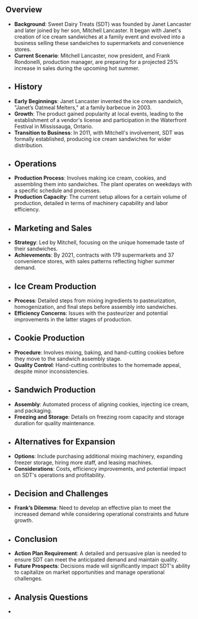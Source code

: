 ## Overview
- **Background**: Sweet Dairy Treats (SDT) was founded by Janet Lancaster and later joined by her son, Mitchell Lancaster. It began with Janet's creation of ice cream sandwiches at a family event and evolved into a business selling these sandwiches to supermarkets and convenience stores.
- **Current Scenario**: Mitchell Lancaster, now president, and Frank Rondonelli, production manager, are preparing for a projected 25% increase in sales during the upcoming hot summer.
- ## History
- **Early Beginnings**: Janet Lancaster invented the ice cream sandwich, "Janet’s Oatmeal Melters," at a family barbecue in 2003.
- **Growth**: The product gained popularity at local events, leading to the establishment of a vendor's license and participation in the Waterfront Festival in Mississauga, Ontario.
- **Transition to Business**: In 2011, with Mitchell's involvement, SDT was formally established, producing ice cream sandwiches for wider distribution.
- ## Operations
- **Production Process**: Involves making ice cream, cookies, and assembling them into sandwiches. The plant operates on weekdays with a specific schedule and processes.
- **Production Capacity**: The current setup allows for a certain volume of production, detailed in terms of machinery capability and labor efficiency.
- ## Marketing and Sales
- **Strategy**: Led by Mitchell, focusing on the unique homemade taste of their sandwiches.
- **Achievements**: By 2021, contracts with 179 supermarkets and 37 convenience stores, with sales patterns reflecting higher summer demand.
- ## Ice Cream Production
- **Process**: Detailed steps from mixing ingredients to pasteurization, homogenization, and final steps before assembly into sandwiches.
- **Efficiency Concerns**: Issues with the pasteurizer and potential improvements in the latter stages of production.
- ## Cookie Production
- **Procedure**: Involves mixing, baking, and hand-cutting cookies before they move to the sandwich assembly stage.
- **Quality Control**: Hand-cutting contributes to the homemade appeal, despite minor inconsistencies.
- ## Sandwich Production
- **Assembly**: Automated process of aligning cookies, injecting ice cream, and packaging.
- **Freezing and Storage**: Details on freezing room capacity and storage duration for quality maintenance.
- ## Alternatives for Expansion
- **Options**: Include purchasing additional mixing machinery, expanding freezer storage, hiring more staff, and leasing machines.
- **Considerations**: Costs, efficiency improvements, and potential impact on SDT's operations and profitability.
- ## Decision and Challenges
- **Frank’s Dilemma**: Need to develop an effective plan to meet the increased demand while considering operational constraints and future growth.
- ## Conclusion
- **Action Plan Requirement**: A detailed and persuasive plan is needed to ensure SDT can meet the anticipated demand and maintain quality.
- **Future Prospects**: Decisions made will significantly impact SDT's ability to capitalize on market opportunities and manage operational challenges.
- ## Analysis Questions
-